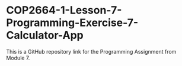 # COP2664-1-Lesson-7-Programming-Exercise-7-Calculator-App
This is a GitHub repository link for the Programming Assignment from Module 7.
